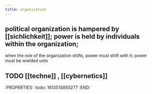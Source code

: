 ```yaml
---
title: organization
---
```


## political organization is hampered by [[sichlichkeit]]; power is held by individuals within the organization;
when the role of the organization shifts, power must shift with it; power must be wielded unto
## TODO [[techne]] , [[cybernetics]]
:PROPERTIES:
:todo: 1613515850277
:END:
